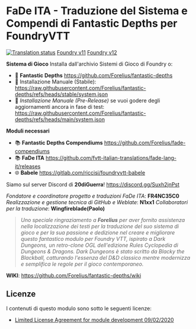 # FaDe ITA - Traduzione del Sistema e Compendi di Fantastic Depths per FoundryVTT

[![Translation status](https://weblate.n1xx1.me/widget/fantastic-depths/-/it/svg-badge.svg)](https://weblate.n1xx1.me/engage/fantastic-depths/-/it/) [Foundry v11](https://camo.githubusercontent.com/d6d7386f6101288c0a6eea6390200e6545d500225540fb9dc4d31534c60f2616/68747470733a2f2f696d672e736869656c64732e696f2f62616467652f666f756e6472792d7631312d677265656e) [Foundry v12](https://camo.githubusercontent.com/643e0e73855c555f22a28f84e3f130f80c21b2de1935d6349888a689178e6a4f/68747470733a2f2f696d672e736869656c64732e696f2f62616467652f666f756e6472792d7631322d677265656e)


**Sistema di Gioco** Installa dall'archivio Sistemi di Gioco di Foundry o:
- :dragon: **Fantastic Depths** https://github.com/Forelius/fantastic-depths
- :floppy_disk: Installazione Manuale (Stabile): https://raw.githubusercontent.com/Forelius/fantastic-depths/refs/heads/stable/system.json
- :floppy_disk: *Installazione Manuale (Pre-Release)* se vuoi godere degli aggiornamenti ancora in fase di test: https://raw.githubusercontent.com/Forelius/fantastic-depths/refs/heads/main/system.json


**Moduli necessari**
- :books: **Fantastic Depths Compendiums** https://github.com/Forelius/fade-compendiums
- :books: **FaDe ITA** https://github.com/fvtt-italian-translations/fade-lang-it/releases
- :globe_with_meridians: **Babele** https://gitlab.com/riccisi/foundryvtt-babele



Siamo sul server Discord di **20diGuerra**! https://discord.gg/Suxh2jnPst

*Fondatore e coordinatore progetto e traduzioni FaDe ITA*: **FR4NC35C0**
*Realizzazione e gestione tecnica di GitHub e Weblate*: **N1xx1**
*Collaboratori per la traduzione*: **Wingfireblade(Paolo)**

> _Uno speciale ringraziamento a **Forelius** per aver fornito assistenza nella localizzazione dei testi per la traduzione del suo sistema di gioco e per la sua passione e dedizione nel creare e migliorare questo fantastico modulo per Foundry VTT, ispirato a Dark Dungeons, un retro-clone OGL dell'edizione Rules Cyclopedia di Dungeons & Dragons. Dark Dungeons è stato scritto da Blacky the Blackball, catturando l'essenza del D&D classico mentre modernizza e semplifica le regole per il gioco contemporaneo._


**WIKI**: https://github.com/Forelius/fantastic-depths/wiki

## Licenze

I contenuti di questo modulo sono sotto le seguenti licenze:

- [Limited License Agreement for module development 09/02/2020](https://foundryvtt.com/article/license/)
